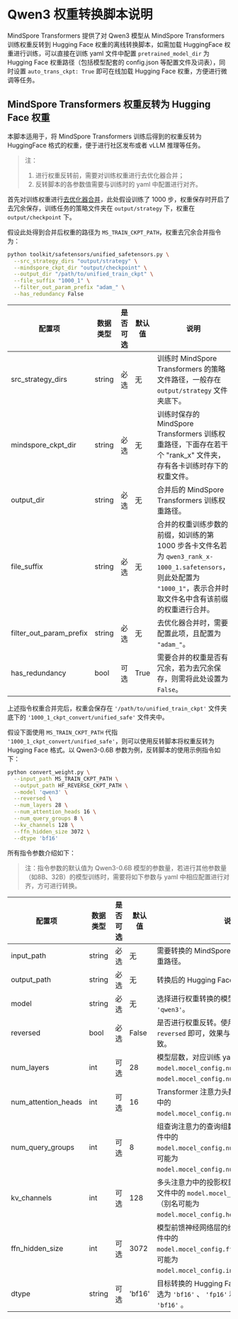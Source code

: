 # Qwen3 权重转换脚本说明

MindSpore Transformers 提供了对 Qwen3 模型从 MindSpore Transformers 训练权重反转到 Hugging Face 权重的离线转换脚本，如需加载 HuggingFace 权重进行训练，可以直接在训练 yaml 文件中配置 `pretrained_model_dir` 为 Hugging Face 权重路径（包括模型配套的 config.json 等配置文件及词表），同时设置 `auto_trans_ckpt: True` 即可在线加载 Hugging Face 权重，方便进行微调等任务。

## MindSpore Transformers 权重反转为 Hugging Face 权重

本脚本适用于，将 MindSpore Transformers 训练后得到的权重反转为 HuggingFace 格式的权重，便于进行社区发布或者 vLLM 推理等任务。

> 注：
> 1. 进行权重反转前，需要对训练权重进行去优化器合并；
> 2. 反转脚本的各参数值需要与训练时的 yaml 中配置进行对齐。

首先对训练权重进行[去优化器合并](https://www.mindspore.cn/mindformers/docs/zh-CN/master/feature/safetensors.html#%E6%9D%83%E9%87%8D%E5%88%87%E5%88%86%E4%B8%8E%E5%90%88%E5%B9%B6)，此处假设训练了 1000 步，权重保存时开启了去冗余保存，训练任务的策略文件夹在 `output/strategy` 下，权重在 `output/checkpoint` 下。

假设此处得到合并后权重的路径为 `MS_TRAIN_CKPT_PATH`，权重去冗余合并指令为：

```bash
python toolkit/safetensors/unified_safetensors.py \
  --src_strategy_dirs "output/strategy" \
  --mindspore_ckpt_dir "output/checkpoint" \
  --output_dir "/path/to/unified_train_ckpt" \
  --file_suffix "1000_1" \
  --filter_out_param_prefix "adam_" \
  --has_redundancy False
```

| 配置项                     | 数据类型   | 是否可选 | 默认值   | 说明                                                                                                           |
|-------------------------|--------|------|-------|--------------------------------------------------------------------------------------------------------------|
| src_strategy_dirs       | string | 必选   | 无     | 训练时 MindSpore Transformers 的策略文件路径，一般存在 `output/strategy` 文件夹底下。                                             |
| mindspore_ckpt_dir      | string | 必选   | 无     | 训练时保存的 MindSpore Transformers 训练权重路径，下面存在若干个 "rank_x" 文件夹，存有各卡训练时存下的权重文件。                                    |
| output_dir              | string | 必选   | 无     | 合并后的 MindSpore Transformers 训练权重路径。                                                                          |
| file_suffix             | string | 必选   | 无     | 合并的权重训练步数的前缀，如训练的第 1000 步各卡文件名若为 `qwen3_rank_x-1000_1.safetensors`，则此处配置为 `"1000_1"`，表示合并时取文件名中含有该前缀的权重进行合并。 |
| filter_out_param_prefix | string | 必选   | 无     | 去优化器合并时，需要配置此项，且配置为 `"adam_"`。                                                                               |
| has_redundancy          | bool   | 可选   | True  | 需要合并的权重是否有冗余，若为去冗余保存，则需将此处设置为 `False`。                                                                       |

上述指令权重合并完后，权重会保存在 `'/path/to/unified_train_ckpt'` 文件夹底下的 `'1000_1_ckpt_convert/unified_safe'` 文件夹中。

假设下面使用 `MS_TRAIN_CKPT_PATH` 代指 `'1000_1_ckpt_convert/unified_safe'`，则可以使用反转脚本将权重反转为 Hugging Face 格式。以 Qwen3-0.6B 参数为例，反转脚本的使用示例指令如下：

```bash
python convert_weight.py \
  --input_path MS_TRAIN_CKPT_PATH \
  --output_path HF_REVERSE_CKPT_PATH \
  --model 'qwen3' \
  --reversed \
  --num_layers 28 \
  --num_attention_heads 16 \
  --num_query_groups 8 \
  --kv_channels 128 \
  --ffn_hidden_size 3072 \
  --dtype 'bf16'
```

所有指令参数介绍如下：

> 注：指令参数的默认值为 Qwen3-0.6B 模型的参数量，若进行其他参数量（如8B、32B）的模型训练时，需要将如下参数与 yaml 中相应配置进行对齐，方可进行转换。

| 配置项                 | 数据类型   | 是否可选 | 默认值    | 说明                                                                                                                |
|---------------------|--------|------|--------|-------------------------------------------------------------------------------------------------------------------|
| input_path          | string | 必选   | 无      | 需要转换的 MindSpore Transformers 训练权重路径。                                                                              |
| output_path         | string | 必选   | 无      | 转换后的 Hugging Face 权重的目标路径。                                                                                        |
| model               | string | 必选   | 无      | 选择进行权重转换的模型，此处对应配置为 `'qwen3'`。                                                                                    |
| reversed            | bool   | 必选   | False  | 是否进行权重反转。使用时，仅需设置 `--reversed` 即可，效果与 `--reversed True` 一致。                                                       |
| num_layers          | int    | 可选   | 28     | 模型层数，对应训练 yaml 文件中的 `model.mocel_config.num_layers`（别名可能为`model.mocel_config.num_hidden_layers`）。                 |
| num_attention_heads | int    | 可选   | 16     | Transformer 注意力头数，对应训练 yaml 文件中的 `model.mocel_config.num_attention_heads`。                                        |
| num_query_groups    | int    | 可选   | 8      | 组查询注意力的查询组数量，对应训练 yaml 文件中的 `model.mocel_config.num_query_groups`（别名可能为`model.mocel_config.num_key_value_heads`）。 |
| kv_channels         | int    | 可选   | 128    | 多头注意力中的投影权重维度，对应训练 yaml 文件中的 `model.mocel_config.kv_channels`（别名可能为`model.mocel_config.head_dim`）。                |
| ffn_hidden_size     | int    | 可选   | 3072   | 模型前馈神经网络层的维度，对应训练 yaml 文件中的 `model.mocel_config.ffn_hidden_size`。（别名可能为`model.mocel_config.intermediate_size`）。   |
| dtype               | string | 可选   | 'bf16' | 目标转换的 Hugging Face 权重数据类型，可选为 `'bf16'` 、 `'fp16'` 和 `'fp32'` ，默认为 `'bf16'` 。                                      |
